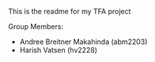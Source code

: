 This is the readme for my TFA project

Group Members:
- Andree Breitner Makahinda (abm2203)
- Harish Vatsen (hv2228)
